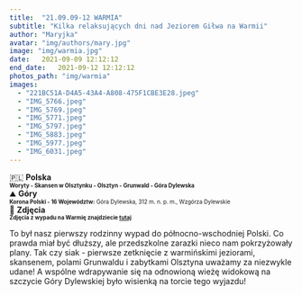 ```yaml
---
title:  "21.09.09-12 WARMIA"
subtitle: "Kilka relaksujących dni nad Jeziorem Giłwa na Warmii"
author: "Maryjka"
avatar: "img/authors/mary.jpg"
image: "img/warmia.jpg"
date:   2021-09-09 12:12:12
end_date:   2021-09-12 12:12:12
photos_path: "img/warmia"
images:
  - "221BC51A-D4A5-43A4-A808-475F1CBE3E28.jpeg"
  - "IMG_5766.jpeg"
  - "IMG_5769.jpeg"
  - "IMG_5771.jpeg"
  - "IMG_5797.jpeg"
  - "IMG_5883.jpeg"
  - "IMG_5977.jpeg"
  - "IMG_6031.jpeg"
---
```

🇵🇱 **Polska**<br/>
**<sub><sup>Woryty - Skansen w Olsztynku - Olsztyn - Grunwald - Góra Dylewska</sup></sub>**
<br/>
⛰️ **Góry**<br/>
<sub><sup>**Korona Polski - 16 Województw:** Góra Dylewska, 312 m. n. p. m., Wzgórza Dylewskie</sup></sub>
<br/>
📸 **Zdjęcia**<br/>
<sub><sup>**Zdjęcia z wypadu na Warmię znajdziecie <a href="https://photos.app.goo.gl/VxFoJBG36fWjsMX58">tutaj</a>**</sup></sub>

To był nasz pierwszy rodzinny wypad do północno-wschodniej Polski. Co prawda miał być dłuższy, ale przedszkolne zarazki nieco nam pokrzyżowały plany. Tak czy siak - pierwsze zetknięcie z warmińskimi jeziorami, skansenem, polami Grunwaldu i zabytkami Olsztyna uważamy za niezwykle udane!
A wspólne wdrapywanie się na odnowioną wieżę widokową na szczycie Góry Dylewskiej było wisienką na torcie tego wyjazdu!
